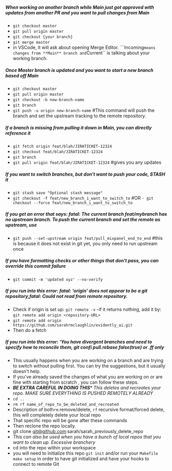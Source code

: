 ##### When working on another branch while Main just got approved with updates from another PR and you want to pull changes from Main
- ```git checkout master```
- ```git pull origin master```
- ```git checkout {your branch}```
- ```git merge master```
- in VSCode, it will ask about opening Merge Editor. ```Incoming`` means changes from **Main** branch and ``Current`` is talking about your working branch.

##### Once Master branch is updated and you want to start a new branch based off Main
- ```git checkout master```
- ```git pull origin master```
- ```git checkout -b new-branch-name```
- ```git branch ```
- ```git push -u origin new-branch-name``` #This command will push the branch and set the upstream tracking to the remote repository.

##### If a branch is missing from pulling it down in Main, you can directly reference it
- ```git fetch origin feat/blah/JIRATICKET-12324```
- ```git checkout feat/blah/JIRATICKET-12324```
- ```git branch```
- ```git pull origin feat/blah/JIRATICKET-12324``` #gives you any updates

##### If you want to switch branches, but don't want to push your code, STASH it
- ```git stash save "Optional stash message"```
- ```git checkout -f feat/new_branch_i_want_to_switch_to``` #OR  ```- git checkout --force feat/new_branch_i_want_to_switch_to```

##### If you get an error that says: fatal: The current branch feat/mybranch has no upstream branch. To push the current branch and set the remote as upstream, use
- ```git push --set-upstream origin feat/pull_mixpanel_end_to_end``` #this is because it does not exist in git yet, you only need to run upstream once

##### If you have formatting checks or other things that don't pass, you can override this commit failure
- ```git commit -m 'updated xyz' --no-verify```

##### If you run into this error: fatal: 'origin' does not appear to be a git repository,fatal: Could not read from remote repository.
- Check if origin is set up: ```git remote -v``` -if it returns nothing, add it by: ```git remote add origin <repository-URL>```
- ```git remote add origin https://github.com/sarahrmclaughlin/evidently_ai.git```
- Then do a fetch

##### If you run into this error: 'You have divergent branches and need to specify how to reconcile them, git confi pull.rebase false(true) or .ff only
- This usually happens when you are working on a branch and are trying to switch without pulling first. You can try the suggestions, but it usually doesn't help.
- If you've already saved the changes of what you are working on or are fine with starting from scratch , you can follow these steps.
- ***BE EXTRA CAREFUL IN DOING THIS**** *This deletes and recreates your repo. MAKE SURE EVERYTHING IS PUSHED REMOTELY ALREADY*
- ```cd ..```
- ```rm rf name_of_repo_to_be_deleted_and_recreated```
- Description of both```rm``` remove/delete, ```rf``` recursive format/forced delete, this will completely delete your local repo
- That specific repo will be gone after these commands
- Then reclone the repo locally.
- git clone git@github.com:sarah/sarah_previously_delete_repo
- *This can also be used when you have a bunch of local repos that you want to clean up. Excessive branchery*
- cd into the repo within your workspace
- you will need to initialize this repo ```git init``` and/or run your `Makefile` ```make setup``` in order to have git initialized and have your hooks to connect to remote Git
  
